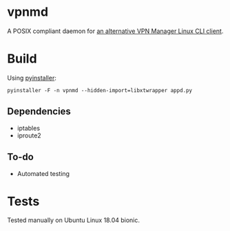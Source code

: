 # vpnmd

A POSIX compliant daemon for [an alternative VPN Manager Linux CLI client](https://github.com/anatolio-deb/vpnm).

# Build

Using [pyinstaller](https://www.pyinstaller.org/):

```
pyinstaller -F -n vpnmd --hidden-import=libxtwrapper appd.py
```
## Dependencies
- iptables
- iproute2

## To-do

- Automated testing

# Tests

Tested manually on Ubuntu Linux 18.04 bionic.